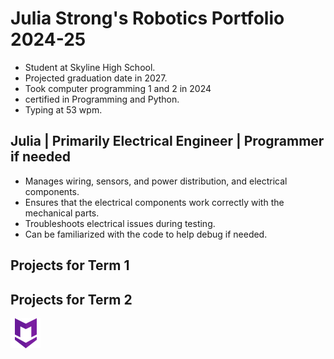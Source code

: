 # Julia Strong's Robotics Portfolio 2024-25
* Student at Skyline High School.
* Projected graduation date in 2027.
* Took computer programming 1 and 2 in 2024
* certified in Programming and Python.
* Typing at 53 wpm.

## Julia | Primarily Electrical Engineer | Programmer if needed
* Manages wiring, sensors, and power distribution, and electrical components.
* Ensures that the electrical components work correctly with the mechanical parts. 
* Troubleshoots electrical issues during testing.
* Can be familiarized with the code to help debug if needed.

## Projects for Term 1

## Projects for Term 2


![title](https://github.com/adam-p/markdown-here/raw/master/src/common/images/icon48.png?raw=True) 
